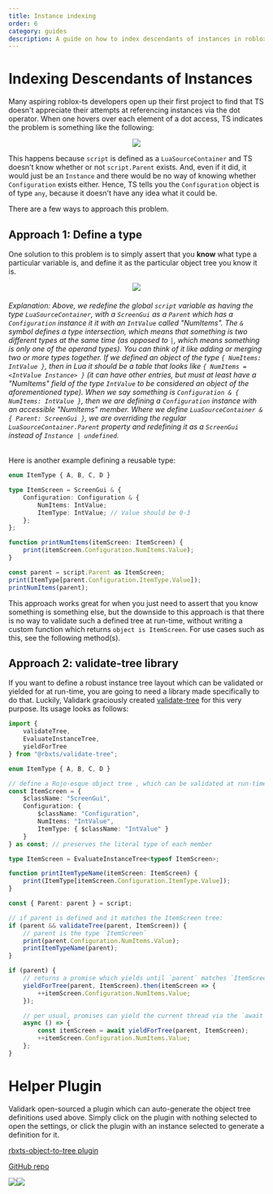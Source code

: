 ```yaml
---
title: Instance indexing
order: 6
category: guides
description: A guide on how to index descendants of instances in roblox-ts.
---
```


# Indexing Descendants of Instances

Many aspiring roblox-ts developers open up their first project to find that TS doesn't appreciate their attempts at referencing instances via the dot operator. When one hovers over each element of a dot access, TS indicates the problem is something like the following:

<p align="center"><img src="https://user-images.githubusercontent.com/15217173/62830780-fa1cce80-bbd9-11e9-871a-f422ccf23ccd.png"></p>

This happens because `script` is defined as a `LuaSourceContainer` and TS doesn't know whether or not `script.Parent` exists. And, even if it did, it would just be an `Instance` and there would be no way of knowing whether `Configuration` exists either. Hence, TS tells you the `Configuration` object is of type `any`, because it doesn't have any idea what it could be.

There are a few ways to approach this problem.

## Approach 1: Define a type

One solution to this problem is to simply assert that you **know** what type a particular variable is, and define it as the particular object tree you know it is.

<p align="center"><img src="https://user-images.githubusercontent.com/15217173/62830908-6ef10800-bbdc-11e9-8199-e2ef26e90143.png"></p>

###### Explanation: Above, we redefine the global `script` variable as having the type `LuaSourceContainer`, with a `ScreenGui` as a `Parent` which has a `Configuration` instance it it with an `IntValue` called "NumItems". The `&` symbol defines a type intersection, which means that something is two different types at the same time (as opposed to `|`, which means something is only one of the operand types). You can think of it like adding or merging two or more types together. If we defined an object of the type `{ NumItems: IntValue }`, then in Lua it should be a table that looks like `{ NumItems = <IntValue Instance> }` (it can have other entries, but must at least have a "NumItems" field of the type `IntValue` to be considered an object of the aforementioned type). When we say something is `Configuration & { NumItems: IntValue }`, then we are defining a `Configuration` instance with an accessible "NumItems" member. Where we define `LuaSourceContainer & { Parent: ScreenGui }`, we are *overriding* the regular `LuaSourceContainer.Parent` property and redefining it as a `ScreenGui` instead of `Instance | undefined`.

Here is another example defining a reusable type:

```ts
enum ItemType { A, B, C, D }

type ItemScreen = ScreenGui & {
	Configuration: Configuration & {
		NumItems: IntValue;
		ItemType: IntValue; // Value should be 0-3
	};
};

function printNumItems(itemScreen: ItemScreen) {
	print(itemScreen.Configuration.NumItems.Value);
}

const parent = script.Parent as ItemScreen;
print(ItemType[parent.Configuration.ItemType.Value]);
printNumItems(parent);
```

This approach works great for when you just need to assert that you know something is something else, but the downside to this approach is that there is no way to validate such a defined tree at run-time, without writing a custom function which returns `object is ItemScreen`. For use cases such as this, see the following method(s).

## Approach 2: validate-tree library

If you want to define a robust instance tree layout which can be validated or yielded for at run-time, you are going to need a library made specifically to do that. Luckily, Validark graciously created [validate-tree](https://www.npmjs.com/package/@rbxts/validate-tree) for this very purpose. Its usage looks as follows:

```ts
import {
	validateTree,
	EvaluateInstanceTree,
	yieldForTree
} from "@rbxts/validate-tree";

enum ItemType { A, B, C, D }

// define a Rojo-esque object tree , which can be validated at run-time
const ItemScreen = {
	$className: "ScreenGui",
	Configuration: {
		$className: "Configuration",
		NumItems: "IntValue",
		ItemType: { $className: "IntValue" }
	}
} as const; // preserves the literal type of each member

type ItemScreen = EvaluateInstanceTree<typeof ItemScreen>;

function printItemTypeName(itemScreen: ItemScreen) {
	print(ItemType[itemScreen.Configuration.ItemType.Value]);
}

const { Parent: parent } = script;

// if parent is defined and it matches the ItemScreen tree:
if (parent && validateTree(parent, ItemScreen)) {
	// parent is the type `ItemScreen`
	print(parent.Configuration.NumItems.Value);
	printItemTypeName(parent);
}

if (parent) {
	// returns a promise which yields until `parent` matches `ItemScreen`
	yieldForTree(parent, ItemScreen).then(itemScreen => {
		++itemScreen.Configuration.NumItems.Value;
	});

	// per usual, promises can yield the current thread via the `await` operator in async contexts
	async () => {
		const itemScreen = await yieldForTree(parent, ItemScreen);
		++itemScreen.Configuration.NumItems.Value;
	};
}
```

# Helper Plugin
Validark open-sourced a plugin which can auto-generate the object tree definitions used above. Simply click on the plugin with nothing selected to open the settings, or click the plugin with an instance selected to generate a definition for it.

[rbxts-object-to-tree plugin](https://www.roblox.com/library/3379119778/rbxts-object-to-tree)

[GitHub repo](https://github.com/Validark/rbxts-Object-To-Tree)

<img src="https://user-images.githubusercontent.com/15217173/62832063-8933e180-bbee-11e9-8e08-6bbba914a8f6.png"><img src="https://user-images.githubusercontent.com/15217173/62832037-25111d80-bbee-11e9-942f-5c02673d8d6a.png">
